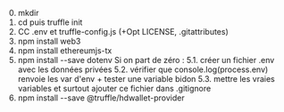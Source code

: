 0. mkdir <FolderName>
1. cd <FolderName> puis truffle init
2. CC .env et truffle-config.js (+Opt LICENSE, .gitattributes)
3. npm install web3
4. npm install ethereumjs-tx
5. npm install --save dotenv
	Si on part de zéro : 
	5.1. créer un fichier .env avec les données privées 
	5.2. vérifier que console.log(process.env) renvoie les var d'env + tester une variable bidon
	5.3. mettre les vraies variables et surtout ajouter ce fichier dans .gitignore
6. npm install --save @truffle/hdwallet-provider